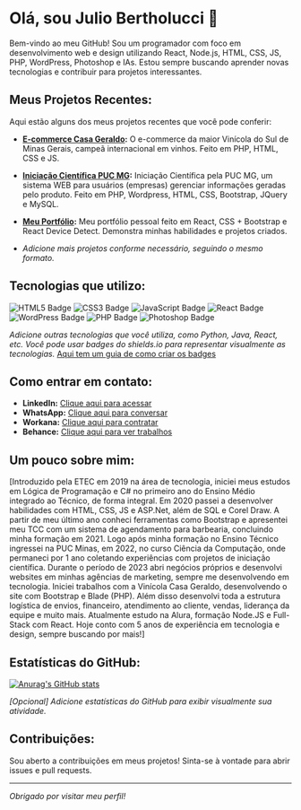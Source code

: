 # Olá, sou Julio Bertholucci 👋

Bem-vindo ao meu GitHub! Sou um programador com foco em desenvolvimento web e design utilizando React, Node.js, HTML, CSS, JS, PHP, WordPress, Photoshop e IAs.  Estou sempre buscando aprender novas tecnologias e contribuir para projetos interessantes.

## Meus Projetos Recentes:

Aqui estão alguns dos meus projetos recentes que você pode conferir:

* **[E-commerce Casa Geraldo](https://github.com/juliobertholucci/casageraldo):** O e-commerce da maior Vinícola do Sul de Minas Gerais, campeã internacional em vinhos. Feito em PHP, HTML, CSS e JS.
* **[Iniciação Científica PUC MG](https://github.com/juliobertholucci/ICPUC):** Iniciação Científica pela PUC MG, um sistema WEB para usuários (empresas) gerenciar informações geradas pelo produto. Feito em PHP, Wordpress, HTML, CSS, Bootstrap, JQuery e MySQL.
* **[Meu Portfólio](https://github.com/juliobertholucci/Portfolio-React-V2-Bootstrap):** Meu portfólio pessoal feito em React, CSS + Bootstrap e React Device Detect. Demonstra minhas habilidades e projetos criados.


* _Adicione mais projetos conforme necessário, seguindo o mesmo formato._

## Tecnologias que utilizo:

<img src="https://img.shields.io/badge/HTML5-E34F26?style=for-the-badge&logo=html5&logoColor=white" alt="HTML5 Badge" /> <img src="https://img.shields.io/badge/CSS3-1572B6?style=for-the-badge&logo=css3&logoColor=white" alt="CSS3 Badge" /> <img src="https://img.shields.io/badge/JavaScript-F7DF1E?style=for-the-badge&logo=javascript&logoColor=black" alt="JavaScript Badge" /> <img src="https://img.shields.io/badge/React-20232A?style=for-the-badge&logo=react&logoColor=61DAFB" alt="React Badge" /> <img src="https://img.shields.io/badge/WordPress-21759B?style=for-the-badge&logo=wordpress&logoColor=white" alt="WordPress Badge" /> <img src="https://img.shields.io/badge/PHP-777BB4?style=for-the-badge&logo=php&logoColor=white" alt="PHP Badge" /> <img src="https://img.shields.io/badge/Photoshop-31A8FF?style=for-the-badge&logo=adobe-photoshop&logoColor=white" alt="Photoshop Badge" />

_Adicione outras tecnologias que você utiliza, como Python, Java, React, etc. Você pode usar badges do shields.io para representar visualmente as tecnologias._  [Aqui tem um guia de como criar os badges](https://shields.io/)


## Como entrar em contato:

* **LinkedIn:** [Clique aqui para acessar](https://www.linkedin.com/in/juliobertholucci/)
* **WhatsApp:** [Clique aqui para conversar](https://api.whatsapp.com/send?phone=5535998705890)
* **Workana:** [Clique aqui para contratar](https://www.workana.com/freelancer/84bb3cd92cb5dd9a82b3d76d59925be7)
* **Behance:** [Clique aqui para ver trabalhos](https://www.behance.net/juliobertholucci)


## Um pouco sobre mim:

[Introduzido pela ETEC em 2019 na área de tecnologia, iniciei meus estudos em Lógica de Programação e C# no primeiro ano do Ensino Médio integrado ao Técnico, de forma integral. Em 2020 passei a desenvolver habilidades com HTML, CSS, JS e ASP.Net, além de SQL e Corel Draw. A partir de meu último ano conheci ferramentas como Bootstrap e apresentei meu TCC com um sistema de agendamento para barbearia, concluindo minha formação em 2021. Logo após minha formação no Ensino Técnico ingressei na PUC Minas, em 2022, no curso Ciência da Computação, onde permaneci por 1 ano coletando experiências com projetos de iniciação científica. Durante o período de 2023 abri negócios próprios e desenvolvi websites em minhas agências de marketing, sempre me desenvolvendo em tecnologia. Iniciei trabalhos com a Vinícola Casa Geraldo, desenvolvendo o site com Bootstrap e Blade (PHP). Além disso desenvolvi toda a estrutura logística de envios, financeiro, atendimento ao cliente, vendas, liderança da equipe e muito mais. Atualmente estudo na Alura, formação Node.JS e Full-Stack com React.
Hoje conto com 5 anos de experiência em tecnologia e design, sempre buscando por mais!]


## Estatísticas do GitHub:


[![Anurag's GitHub stats](https://github-readme-stats.vercel.app/api?username=juliobertholucci)](https://github.com/anuraghazra/github-readme-stats)

_[Opcional] Adicione estatísticas do GitHub para exibir visualmente sua atividade._


## Contribuições:

Sou aberto a contribuições em meus projetos! Sinta-se à vontade para abrir issues e pull requests.

---

_Obrigado por visitar meu perfil!_
